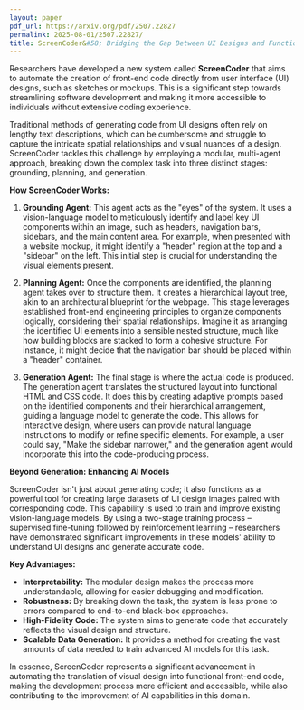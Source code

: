 ```yaml
---
layout: paper
pdf_url: https://arxiv.org/pdf/2507.22827
permalink: 2025-08-01/2507.22827/
title: ScreenCoder&#58; Bridging the Gap Between UI Designs and Functional Code
---
```




Researchers have developed a new system called **ScreenCoder** that aims to automate the creation of front-end code directly from user interface (UI) designs, such as sketches or mockups. This is a significant step towards streamlining software development and making it more accessible to individuals without extensive coding experience.

Traditional methods of generating code from UI designs often rely on lengthy text descriptions, which can be cumbersome and struggle to capture the intricate spatial relationships and visual nuances of a design. ScreenCoder tackles this challenge by employing a modular, multi-agent approach, breaking down the complex task into three distinct stages: grounding, planning, and generation.

**How ScreenCoder Works:**

1.  **Grounding Agent:** This agent acts as the "eyes" of the system. It uses a vision-language model to meticulously identify and label key UI components within an image, such as headers, navigation bars, sidebars, and the main content area. For example, when presented with a website mockup, it might identify a "header" region at the top and a "sidebar" on the left. This initial step is crucial for understanding the visual elements present.

2.  **Planning Agent:** Once the components are identified, the planning agent takes over to structure them. It creates a hierarchical layout tree, akin to an architectural blueprint for the webpage. This stage leverages established front-end engineering principles to organize components logically, considering their spatial relationships. Imagine it as arranging the identified UI elements into a sensible nested structure, much like how building blocks are stacked to form a cohesive structure. For instance, it might decide that the navigation bar should be placed within a "header" container.

3.  **Generation Agent:** The final stage is where the actual code is produced. The generation agent translates the structured layout into functional HTML and CSS code. It does this by creating adaptive prompts based on the identified components and their hierarchical arrangement, guiding a language model to generate the code. This allows for interactive design, where users can provide natural language instructions to modify or refine specific elements. For example, a user could say, "Make the sidebar narrower," and the generation agent would incorporate this into the code-producing process.

**Beyond Generation: Enhancing AI Models**

ScreenCoder isn't just about generating code; it also functions as a powerful tool for creating large datasets of UI design images paired with corresponding code. This capability is used to train and improve existing vision-language models. By using a two-stage training process – supervised fine-tuning followed by reinforcement learning – researchers have demonstrated significant improvements in these models' ability to understand UI designs and generate accurate code.

**Key Advantages:**

*   **Interpretability:** The modular design makes the process more understandable, allowing for easier debugging and modification.
*   **Robustness:** By breaking down the task, the system is less prone to errors compared to end-to-end black-box approaches.
*   **High-Fidelity Code:** The system aims to generate code that accurately reflects the visual design and structure.
*   **Scalable Data Generation:** It provides a method for creating the vast amounts of data needed to train advanced AI models for this task.

In essence, ScreenCoder represents a significant advancement in automating the translation of visual design into functional front-end code, making the development process more efficient and accessible, while also contributing to the improvement of AI capabilities in this domain.
